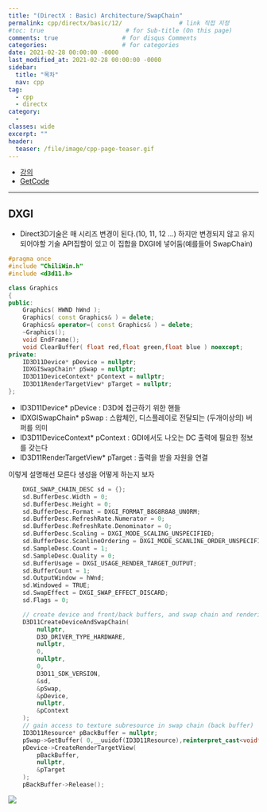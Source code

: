 ```yaml
---
title: "(DirectX : Basic) Architecture/SwapChain"
permalink: cpp/directx/basic/12/                # link 직접 지정
#toc: true                       # for Sub-title (On this page)
comments: true                  # for disqus Comments
categories:                     # for categories
date: 2021-02-28 00:00:00 -0000
last_modified_at: 2021-02-28 00:00:00 -0000
sidebar:
  title: "목차"
  nav: cpp
tag:
  - cpp
  - directx
category:
  - 
classes: wide
excerpt: ""
header:
  teaser: /file/image/cpp-page-teaser.gif
---
```


* [강의](https://www.youtube.com/watch?v=2NOgrpXks9A&list=PLqCJpWy5Fohd3S7ICFXwUomYW0Wv67pDD&index=13)
* [GetCode](https://github.com/EasyCoding-7/DirectX-basic-Tutorial/tree/master/12)

---

## DXGI

* Direct3D기술은 매 시리즈 변경이 된다.(10, 11, 12 ...) 하지만 변경되지 않고 유지되어야할 기술 API집할이 있고 이 집합을 DXGI에 넣어둠(예를들어 SwapChain)

```cpp
#pragma once
#include "ChiliWin.h"
#include <d3d11.h>

class Graphics
{
public:
	Graphics( HWND hWnd );
	Graphics( const Graphics& ) = delete;
	Graphics& operator=( const Graphics& ) = delete;
	~Graphics();
	void EndFrame();
	void ClearBuffer( float red,float green,float blue ) noexcept;
private:
	ID3D11Device* pDevice = nullptr;
	IDXGISwapChain* pSwap = nullptr;
	ID3D11DeviceContext* pContext = nullptr;
	ID3D11RenderTargetView* pTarget = nullptr;
};
```

* ID3D11Device* pDevice : D3D에 접근하기 위한 핸들
* IDXGISwapChain* pSwap : 스왑체인, 디스플레이로 전달되는 (두개이상의) 버퍼를 의미
* ID3D11DeviceContext* pContext : GDI에서도 나오는 DC 출력에 필요한 정보를 갖는다
* ID3D11RenderTargetView* pTarget : 출력을 받을 자원을 연결

이렇게 설명해선 모른다 생성을 어떻게 하는지 보자

```cpp
	DXGI_SWAP_CHAIN_DESC sd = {};
	sd.BufferDesc.Width = 0;
	sd.BufferDesc.Height = 0;
	sd.BufferDesc.Format = DXGI_FORMAT_B8G8R8A8_UNORM;
	sd.BufferDesc.RefreshRate.Numerator = 0;
	sd.BufferDesc.RefreshRate.Denominator = 0;
	sd.BufferDesc.Scaling = DXGI_MODE_SCALING_UNSPECIFIED;
	sd.BufferDesc.ScanlineOrdering = DXGI_MODE_SCANLINE_ORDER_UNSPECIFIED;
	sd.SampleDesc.Count = 1;
	sd.SampleDesc.Quality = 0;
	sd.BufferUsage = DXGI_USAGE_RENDER_TARGET_OUTPUT;
	sd.BufferCount = 1;
	sd.OutputWindow = hWnd;
	sd.Windowed = TRUE;
	sd.SwapEffect = DXGI_SWAP_EFFECT_DISCARD;
	sd.Flags = 0;

	// create device and front/back buffers, and swap chain and rendering context
	D3D11CreateDeviceAndSwapChain(
		nullptr,
		D3D_DRIVER_TYPE_HARDWARE,
		nullptr,
		0,
		nullptr,
		0,
		D3D11_SDK_VERSION,
		&sd,
		&pSwap,
		&pDevice,
		nullptr,
		&pContext
	);
	// gain access to texture subresource in swap chain (back buffer)
	ID3D11Resource* pBackBuffer = nullptr;
	pSwap->GetBuffer( 0,__uuidof(ID3D11Resource),reinterpret_cast<void**>(&pBackBuffer) );
	pDevice->CreateRenderTargetView(
		pBackBuffer,
		nullptr,
		&pTarget
	);
	pBackBuffer->Release();
```

![](/file/image/dxd-basic-12-1.png)


